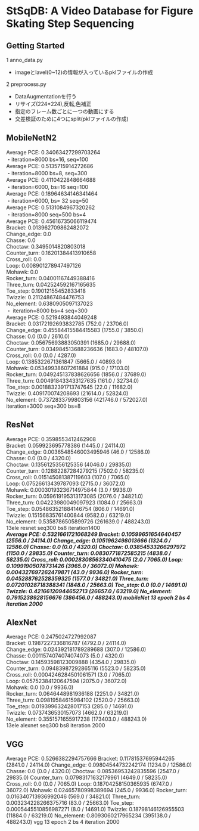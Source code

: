 # StSqDB: A Video Database for Figure Skating Step Sequencing


## Getting Started
1 anno_data.py
 * imageとlavel(0~12)の情報が入っているpklファイルの作成

2 preprocess.py
 * DataAugmentationを行う  
  * リサイズ(224*224),反転,色補正  
  * 指定のフレーム数ごとに一つの動画にする  
  * 交差検証のために4つにsplit(pklファイルの作成)



## MobileNetN2
Average PCE: 0.34063427299703264  
 ・iteration=8000 bs=16, seq=100  
Average PCE: 0.5135715914272686  
 ・iteration=8000 bs=8, seq=300      
Average PCE: 0.4110422848664688  
 ・iteration=6000, bs=16 seq=100  
Average PCE: 0.18964634146341464  
 ・iteration=6000, bs= 32 seq=50  
Average PCE: 0.5131084967320262  
 ・iteration=8000 seq=500 bs=4  
Average PCE: 0.45616735066119474  
Bracket: 0.013962709862482072  
Change_edge: 0.0  
Chasse: 0.0  
Choctaw: 0.3495014820803018  
Counter_turn: 0.16201384413910658  
Cross_roll: 0.0  
Loop: 0.008901278947497126  
Mohawk: 0.0  
Rocker_turn: 0.04001167449388416  
Three_turn: 0.042524592167165635  
Toe_step: 0.19012155452833418  
Twizzle: 0.21124867484476753  
No_element: 0.6380905097137023  
 ・ iteration=8000 bs=4 seq=300  
Average PCE: 0.5219493844049248  
Bracket: 0.03172192693832785 (752.0 / 23706.0)  
Change_edge: 0.45584415584415583 (1755.0 / 3850.0)  
Chasse: 0.0 (0.0 / 2610.0)  
Choctaw: 0.05675693883050391 (1685.0 / 29688.0)  
Counter_turn: 0.034984513688236636 (1683.0 / 48107.0)  
Cross_roll: 0.0 (0.0 / 4287.0)  
Loop: 0.1385322671361847 (5665.0 / 40893.0)  
Mohawk: 0.05349938607261884 (915.0 / 17103.0)  
Rocker_turn: 0.049245137838626656 (1856.0 / 37689.0)  
Three_turn: 0.004918433433127635 (161.0 / 32734.0)  
Toe_step: 0.0018832391713747645 (22.0 / 11682.0)  
Twizzle: 0.409170074208693 (21614.0 / 52824.0)  
No_element: 0.7372833799803156 (421746.0 / 572027.0)  
iteration=3000 seq=300 bs=8  



## ResNet
Average PCE: 0.3598553412462908  
Bracket: 0.059923695778386 (1445.0 / 24114.0)  
Change_edge: 0.0036548546003495946 (46.0 / 12586.0)  
Chasse: 0.0 (0.0 / 4320.0)  
Choctaw: 0.1356125356125356 (4046.0 / 29835.0)  
Counter_turn: 0.12882287284279215 (7502.0 / 58235.0)  
Cross_roll: 0.015145081387119603 (107.0 / 7065.0)  
Loop: 0.07526613439787093 (2715.0 / 36072.0)  
Mohawk: 0.00030193236714975844 (3.0 / 9936.0)  
Rocker_turn: 0.059619195313173085 (2076.0 / 34821.0)  
Three_turn: 0.04223980049097923 (1084.0 / 25663.0)  
Toe_step: 0.054863521884146754 (806.0 / 14691.0)  
Twizzle: 0.15156835761400844 (9582.0 / 63219.0)  
No_element: 0.5358786505899726 (261639.0 / 488243.0)  
13ele resnet seq300 bs8 iteration1400  
***Average PCE: 0.5321661721068249
Bracket: 0.10599651654640457 (2556.0 / 24114.0)
Change_edge: 0.1051962498013666 (1324.0 / 12586.0)
Chasse: 0.0 (0.0 / 4320.0)
Choctaw: 0.03854533266297972 (1150.0 / 29835.0)
Counter_turn: 0.0830771872585215 (4838.0 / 58235.0)
Cross_roll: 0.00028308563340410475 (2.0 / 7065.0)
Loop: 0.10991905078731426 (3965.0 / 36072.0)
Mohawk: 0.004327697262479871 (43.0 / 9936.0)
Rocker_turn: 0.045288762528359325 (1577.0 / 34821.0)
Three_turn: 0.07201028718388341 (1848.0 / 25663.0)
Toe_step: 0.0 (0.0 / 14691.0)
Twizzle: 0.42166120944652713 (26657.0 / 63219.0)
No_element: 0.7915238928156676 (386456.0 / 488243.0)
mobileNet 13 epoch 2 bs 4 iteration 2000***  


## AlexNet
Average PCE: 0.2475024727992087  
Bracket: 0.1987227336816787 (4792.0 / 24114.0)  
Change_edge: 0.024392181789289688 (307.0 / 12586.0)  
Chasse: 0.0011574074074074073 (5.0 / 4320.0)  
Choctaw: 0.14593598123009888 (4354.0 / 29835.0)  
Counter_turn: 0.09483987292865116 (5523.0 / 58235.0)  
Cross_roll: 0.0004246284501061571 (3.0 / 7065.0)  
Loop: 0.05752384120647594 (2075.0 / 36072.0)  
Mohawk: 0.0 (0.0 / 9936.0)  
Rocker_turn: 0.0646448981936188 (2251.0 / 34821.0)  
Three_turn: 0.09819584615984102 (2520.0 / 25663.0)  
Toe_step: 0.019399632428017153 (285.0 / 14691.0)  
Twizzle: 0.0737436530157073 (4662.0 / 63219.0)  
No_element: 0.3551571655917238 (173403.0 / 488243.0)  
13ele alexnet seq300 bs8 iteration 2000  

## VGG
Average PCE: 0.5266382294757666
Bracket: 0.11781537695944265 (2841.0 / 24114.0)
Change_edge: 0.09804544732242174 (1234.0 / 12586.0)
Chasse: 0.0 (0.0 / 4320.0)
Choctaw: 0.08536953242835596 (2547.0 / 29835.0)
Counter_turn: 0.07983171632179961 (4649.0 / 58235.0)
Cross_roll: 0.0 (0.0 / 7065.0)
Loop: 0.18704258150365935 (6747.0 / 36072.0)
Mohawk: 0.02465780998389694 (245.0 / 9936.0)
Rocker_turn: 0.016340713936992046 (569.0 / 34821.0)
Three_turn: 0.003234228266375716 (83.0 / 25663.0)
Toe_step: 0.0005445510856987271 (8.0 / 14691.0)
Twizzle: 0.18798146126955503 (11884.0 / 63219.0)
No_element: 0.8093060217965234 (395138.0 / 488243.0)
vgg 13 epoch 2 bs 4 iteration 2000

